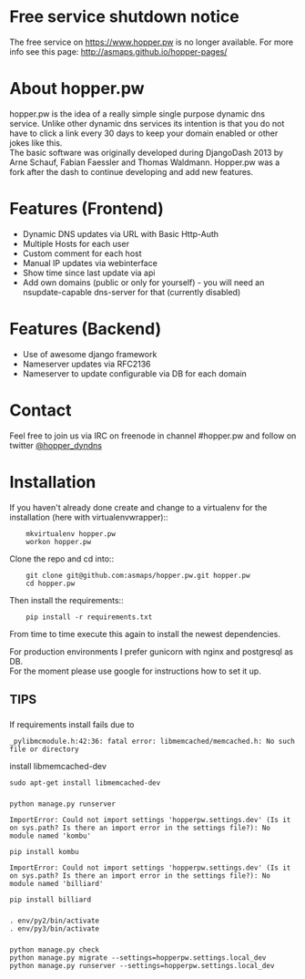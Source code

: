 # Free service shutdown notice

The free service on https://www.hopper.pw is no longer available. For more info see this page: http://asmaps.github.io/hopper-pages/

# About hopper.pw

hopper.pw is the idea of a really simple single purpose dynamic dns service.
Unlike other dynamic dns services its intention is that you do not
have to click a link every 30 days to keep your domain enabled or other jokes
like this.  
The basic software was originally developed during DjangoDash 2013 by Arne
Schauf, Fabian Faessler and Thomas Waldmann. Hopper.pw was a fork after the dash
to continue developing and add new features.


# Features (Frontend)

* Dynamic DNS updates via URL with Basic Http-Auth
* Multiple Hosts for each user
* Custom comment for each host
* Manual IP updates via webinterface
* Show time since last update via api
* Add own domains (public or only for yourself) - you will need an nsupdate-capable dns-server for that (currently
  disabled)


# Features (Backend)

* Use of awesome django framework
* Nameserver updates via RFC2136
* Nameserver to update configurable via DB for each domain

# Contact

Feel free to join us via IRC on freenode in channel #hopper.pw and follow on twitter [@hopper_dyndns](https://twitter.com/hopper_dyndns)

# Installation

If you haven't already done create and change to a virtualenv for the
installation (here with virtualenvwrapper)::
```
    mkvirtualenv hopper.pw
    workon hopper.pw
```

Clone the repo and cd into::
```
    git clone git@github.com:asmaps/hopper.pw.git hopper.pw
    cd hopper.pw
```

Then install the requirements::
```
    pip install -r requirements.txt
```
From time to time execute this again to install the newest dependencies.

For production environments I prefer gunicorn with nginx and postgresql as DB.  
For the moment please use google for instructions how to set it up.

## TIPS

###
If requirements install fails due to 
```
_pylibmcmodule.h:42:36: fatal error: libmemcached/memcached.h: No such file or directory
```
install libmemcached-dev
```
sudo apt-get install libmemcached-dev
```

###
```
python manage.py runserver
```

```
ImportError: Could not import settings 'hopperpw.settings.dev' (Is it on sys.path? Is there an import error in the settings file?): No module named 'kombu'
```

```
pip install kombu
```

```
ImportError: Could not import settings 'hopperpw.settings.dev' (Is it on sys.path? Is there an import error in the settings file?): No module named 'billiard'
```

```
pip install billiard
```

###

```
. env/py2/bin/activate
. env/py3/bin/activate
```

###

```
python manage.py check
python manage.py migrate --settings=hopperpw.settings.local_dev
python manage.py runserver --settings=hopperpw.settings.local_dev
```
